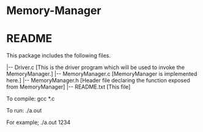 # Memory-Manager
README
======

This package includes the following files.

|-- Driver.c [This is the driver program which will be used to invoke the MemoryManager.]
|-- MemoryManager.c [MemoryManager is implemented here.]
|-- MemoryManager.h [Header file declaring the function exposed from MemoryManager]
|-- README.txt [This file]

To compile:
    gcc *.c

To run:
    ./a.out <seed>

For example;
    ./a.out 1234


